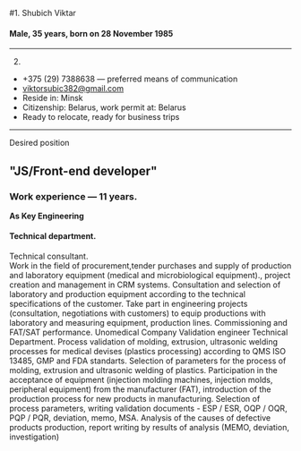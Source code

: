 #1. Shubich Viktar
#### Male, 35 years, born on 28 November 1985
---
2.
- +375 (29) 7388638 — preferred means of communication
- viktorsubic382@gmail.com
- Reside in: Minsk
- Citizenship: Belarus, work permit at: Belarus
- Ready to relocate, ready for business trips
---
Desired position 
## "JS/Front-end developer"


### Work experience — 11 years.<br/>
 **As Key Engineering**
#### Technical department.
 Technical consultant.<br/>
Work in the field of procurement,tender purchases and supply of production and laboratory equipment
(medical and microbiological equipment)., project creation and management in CRM systems. Consultation
and selection of laboratory and production equipment according to the technical specifications of the
customer. Take part in engineering projects (consultation, negotiations with customers) to equip
productions with laboratory and measuring equipment, production lines. Commissioning and FAT/SAT
performance.
Unomedical Company
Validation engineer
Technical Department.
Process validation of molding, extrusion, ultrasonic welding processes for medical devises (plastics
processing) according to QMS ISO 13485, GMP and FDA standarts.
Selection of parameters for the process of molding, extrusion and ultrasonic welding of plastics.
Participation in the acceptance of equipment (injection molding machines, injection molds, peripheral
equipment) from the manufacturer (FAT), introduction of the production process for new products in
manufacturing.
Selection of process parameters, writing validation documents - ESP / ESR, OQP / OQR, PQP / PQR,
deviation, memo, MSA.
Analysis of the causes of defective products production, report writing by results of analysis (MEMO,
deviation, investigation)

